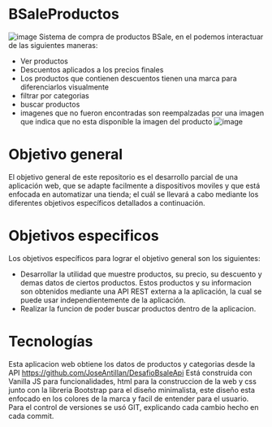 # BSaleProductos
![image](https://user-images.githubusercontent.com/115590140/201492643-1fddc85a-1cd5-4b13-bf14-2e8686d83f41.png)
Sistema de compra de productos BSale, en el podemos interactuar de las siguientes maneras:
- Ver productos
- Descuentos aplicados a los precios finales
- Los productos que contienen descuentos tienen una marca para diferenciarlos visualmente
- filtrar por categorias
- buscar productos
- imagenes que no fueron encontradas son reempalzadas por una imagen que indica que no esta disponible la imagen del producto
![image](https://user-images.githubusercontent.com/115590140/201492753-d65b96be-793c-4630-b8c8-d97214faf765.png)

# Objetivo general
El objetivo general de este repositorio es el desarrollo parcial de una aplicación
web, que se adapte facilmente a dispositivos moviles y que está enfocada en automatizar una tienda; el
cuál se llevará a cabo mediante los diferentes objetivos específicos detallados
a continuación.

# Objetivos especificos
Los objetivos específicos para lograr el objetivo general son los siguientes:
- Desarrollar la utilidad que muestre productos, su precio, su descuento y demas datos de ciertos productos. Estos productos 
 y su informacion son obtenidos mediante una API REST externa a la aplicación, la cual se puede usar independientemente de la aplicación.
- Realizar la funcion de poder buscar productos dentro de la aplicacion.

# Tecnologías
Esta aplicacion web obtiene los datos de productos y categorias desde la API https://github.com/JoseAntillan/DesafioBsaleApi 
Está construida con Vanilla JS para funcionalidades, html para la construccion de la web y css junto con la libreria Bootstrap para el diseño minimalista, este
diseño esta enfocado en los colores de la marca y facil de entender para el usuario. Para el control de versiones se usó GIT, explicando cada cambio hecho en cada commit.

